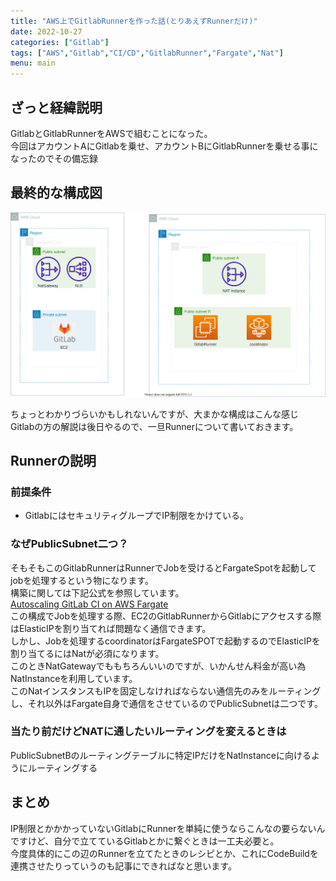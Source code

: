 ```yaml
---
title: "AWS上でGitlabRunnerを作った話(とりあえずRunnerだけ)"
date: 2022-10-27
categories: ["Gitlab"]
tags: ["AWS","Gitlab","CI/CD","GitlabRunner","Fargate","Nat"]
menu: main
---
```


## ざっと経緯説明

GitlabとGitlabRunnerをAWSで組むことになった。  
今回はアカウントAにGitlabを乗せ、アカウントBにGitlabRunnerを乗せる事になったのでその備忘録  

## 最終的な構成図

![Gitlab](gitlab.drawio.svg)  

ちょっとわかりづらいかもしれないんですが、大まかな構成はこんな感じ  
Gitlabの方の解説は後日やるので、一旦Runnerについて書いておきます。  

## Runnerの説明

### 前提条件

* GitlabにはセキュリティグループでIP制限をかけている。

### なぜPublicSubnet二つ？

そもそもこのGitlabRunnerはRunnerでJobを受けるとFargateSpotを起動してjobを処理するという物になります。  
構築に関しては下記公式を参照しています。  
[Autoscaling GitLab CI on AWS Fargate](https://docs.gitlab.com/runner/configuration/runner_autoscale_aws_fargate/)  
この構成でJobを処理する際、EC2のGitlabRunnerからGitlabにアクセスする際はElasticIPを割り当てれば問題なく通信できます。  
しかし、Jobを処理するcoordinatorはFargateSPOTで起動するのでElasticIPを割り当てるにはNatが必須になります。  
このときNatGatewayでももちろんいいのですが、いかんせん料金が高い為NatInstanceを利用しています。  
このNatインスタンスもIPを固定しなければならない通信先のみをルーティングし、それ以外はFargate自身で通信をさせているのでPublicSubnetは二つです。  

### 当たり前だけどNATに通したいルーティングを変えるときは

PublicSubnetBのルーティングテーブルに特定IPだけをNatInstanceに向けるようにルーティングする  

## まとめ

IP制限とかかかっていないGitlabにRunnerを単純に使うならこんなの要らないんですけど、自分で立てているGitlabとかに繋ぐときは一工夫必要と。  
今度具体的にこの辺のRunnerを立てたときのレシピとか、これにCodeBuildを連携させたりっていうのも記事にできればなと思います。  
